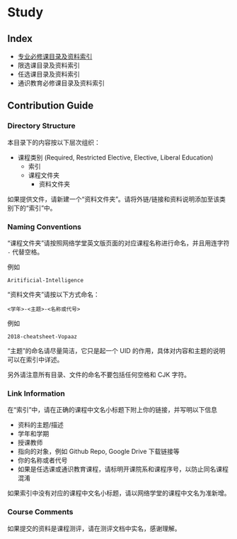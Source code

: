 # Study

## Index

- [专业必修课目录及资料索引](Required/index.md)
- 限选课目录及资料索引
- 任选课目录及资料索引
- 通识教育必修课目录及资料索引

## Contribution Guide

### Directory Structure

本目录下的内容按以下层次组织：

- 课程类别 (Required, Restricted Elective, Elective, Liberal Education)
    - 索引
    - 课程文件夹
        - 资料文件夹

如果提供文件，请新建一个“资料文件夹”。请将外链/链接和资料说明添加至该类别下的“索引”中。

### Naming Conventions

“课程文件夹”请按照网络学堂英文版页面的对应课程名称进行命名，并且用连字符 `-` 代替空格。

例如

```
Aritificial-Intelligence
```

“资料文件夹”请按以下方式命名：

```
<学年>-<主题>-<名称或代号>
```

例如

```
2018-cheatsheet-Vopaaz
```

“主题”的命名请尽量简洁，它只是起一个 UID 的作用，具体对内容和主题的说明可以在索引中详述。

另外请注意所有目录、文件的命名不要包括任何空格和 CJK 字符。

### Link Information

在“索引”中，请在正确的课程中文名小标题下附上你的链接，并写明以下信息

- 资料的主题/描述
- 学年和学期
- 授课教师
- 指向的对象，例如 Github Repo, Google Drive 下载链接等
- 你的名称或者代号
- 如果是任选课或通识教育课程，请标明开课院系和课程序号，以防止同名课程混淆

如果索引中没有对应的课程中文名小标题，请以网络学堂的课程中文名为准新增。

### Course Comments

如果提交的资料是课程测评，请在测评文档中实名，感谢理解。